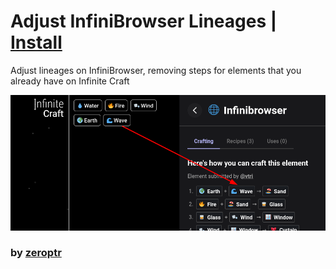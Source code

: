 # Adjust InfiniBrowser Lineages | [Install](index.js?raw=1)

Adjust lineages on InfiniBrowser, removing steps for elements that you already have on Infinite Craft

![Thumbnail](thumbnail.png)

### by [zeroptr](https://github.com/zptr1)
